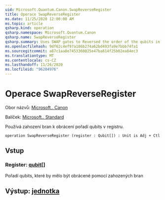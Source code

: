 ```yaml
---
uid: Microsoft.Quantum.Canon.SwapReverseRegister
title: Operace SwapReverseRegister
ms.date: 11/25/2020 12:00:00 AM
ms.topic: article
qsharp.kind: operation
qsharp.namespace: Microsoft.Quantum.Canon
qsharp.name: SwapReverseRegister
qsharp.summary: Uses SWAP gates to Reversed the order of the qubits in a register.
ms.openlocfilehash: 9df62c4ef97a186b274a62bd493fa9e7bbb74fa1
ms.sourcegitcommit: a87c1aa8e7453360025e47ba614f25b02ea84ec3
ms.translationtype: MT
ms.contentlocale: cs-CZ
ms.lasthandoff: 11/26/2020
ms.locfileid: "96204976"
---
```

# <a name="swapreverseregister-operation"></a>Operace SwapReverseRegister

Obor názvů: [Microsoft.. Canon](xref:Microsoft.Quantum.Canon)

Balíček: [Microsoft.. Standard](https://nuget.org/packages/Microsoft.Quantum.Standard)


Používá zahození bran k obrácení pořadí qubits v registru.

```qsharp
operation SwapReverseRegister (register : Qubit[]) : Unit is Adj + Ctl
```


## <a name="input"></a>Vstup

### <a name="register--qubit"></a>Register: [qubit](xref:microsoft.quantum.lang-ref.qubit)[]

Pořadí qubits, které by mělo být obrácené pomocí zahozených bran



## <a name="output--unit"></a>Výstup: [jednotka](xref:microsoft.quantum.lang-ref.unit)

